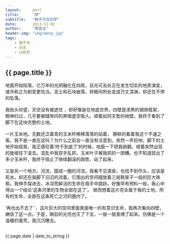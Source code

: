 ```yaml
---
layout:     post
title:      "梦"
subtitle:   "触手可及的梦"
date:       2013-11-02
author:     "樊晋龙"
header-img: "img/meng.jpg"
tags:
    - 随手写
    - 日志
    - 以前的
---
```


<h2>{{ page.title }}</h2>

地面开始陷落，亿万年的光阴融化在四周，目光可及处正在发生切实的地质演变，或许称之为剧变更恰当。泥土和石块崩落，转眼间所处变成万丈深渊，却还在不停的坠落。<br><br>
我抬头仰望，天空没有被遮住 ，却好像是在地底世界。四壁是漆黑的钢铁框架， 眼神扫过，几乎要被缝隙间的黑暗虚空吸入。顺着如同天堑的峭壁。我终于看到了脚下在这块完整的土地。<br><br>
一片玉米地。无数还泛着青的玉米杆稀稀落落的站着， 静默的看着我这个不速之客。我不是一直在这吗？为什么之前会一直没有注意到。突然一声巨响，脚下的土地开始摇晃，我正感叹着‘终于到底了’的时候，地面一下把我掀翻，顺着突然出现的陡坡往下滚去。混乱中我双手乱抓，玉米叶子被我抓的一团糟。也不知道拔出了多少玉米杆，我终于阻止了继续翻滚的趋势，站了起来。<br><br>
又是另一个地方。河流，围成一圈的河流。我看不见源泉，也找不到尽头，应该是死水，却还在我脚下汩汩的流着。它围出的空间摆放着三层鞋架子一般的巨大铁柜。我伸手探进去，冰凉而鲜活的生命在我手中跳跃。好像早有预料一般，我心中得出一个结论‘这条河里的生物全部在这了’。 继而想着这片完全属于我的土地，所有的生命，全部在这条死亡之河的圈内了。<br><br>
‘再也出不去了 ’，这片巨大的空间里面我是唯一的有意识生命，我再次看向四壁，确信了这一点。于是，眼前的光亮也灭了下去，一层一层茧缚了起来。仿佛是一个温暖的蛋壳，我沉沉睡去。<br><br>

<p>{{ page.date | date_to_string }}</p>